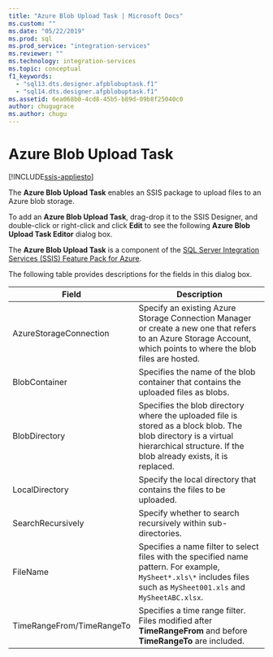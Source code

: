 ```yaml
---
title: "Azure Blob Upload Task | Microsoft Docs"
ms.custom: ""
ms.date: "05/22/2019"
ms.prod: sql
ms.prod_service: "integration-services"
ms.reviewer: ""
ms.technology: integration-services
ms.topic: conceptual
f1_keywords: 
  - "sql13.dts.designer.afpblobuptask.f1"
  - "sql14.dts.designer.afpblobuptask.f1"
ms.assetid: 6ea068b0-4cd8-45b5-b89d-09b8f25040c0
author: chugugrace
ms.author: chugu
---
```

# Azure Blob Upload Task

[!INCLUDE[ssis-appliesto](../../includes/ssis-appliesto-ssvrpluslinux-asdb-asdw-xxx.md)]


The **Azure Blob Upload Task** enables an SSIS package to upload files to an Azure blob storage.
    
To add an **Azure Blob Upload Task**, drag-drop it to the SSIS Designer, and double-click or right-click and click **Edit** to see the following **Azure Blob Upload Task Editor** dialog box.  
  
 The **Azure Blob Upload Task** is a component of the [SQL Server Integration Services (SSIS) Feature Pack for Azure](../../integration-services/azure-feature-pack-for-integration-services-ssis.md).
  
 The following table provides descriptions for the fields in this dialog box.  

|**Field**|**Description**|  
|---|---|  
|AzureStorageConnection|Specify an existing Azure Storage Connection Manager or create a new one that refers to an Azure Storage Account, which points to where the blob files are hosted.|  
|BlobContainer|Specifies the name of the blob container that contains the uploaded files as blobs.|  
|BlobDirectory|Specifies the blob directory where the uploaded file is stored as a block blob. The blob directory is a virtual hierarchical structure. If the blob already exists, it is replaced.|  
|LocalDirectory|Specify the local directory that contains the files to be uploaded.|  
|SearchRecursively|Specify whether to search recursively within sub-directories.|  
|FileName|Specifies a name filter to select files with the specified name pattern. For example, `MySheet*.xls\*` includes files such as `MySheet001.xls` and `MySheetABC.xlsx`.|  
|TimeRangeFrom/TimeRangeTo|Specifies a time range filter. Files modified after **TimeRangeFrom** and before **TimeRangeTo** are included.|  
